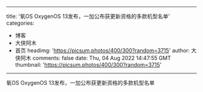 
---
title: '氧OS OxygenOS 13发布，一加公布获更新资格的多款机型名单'
categories: 
 - 博客
 - 大侠阿木
 - 首页
headimg: 'https://picsum.photos/400/300?random=3715'
author: 大侠阿木
comments: false
date: Thu, 04 Aug 2022 14:47:55 GMT
thumbnail: 'https://picsum.photos/400/300?random=3715'
---

<div>   
氧OS OxygenOS 13发布，一加公布获更新资格的多款机型名单  
</div>
            